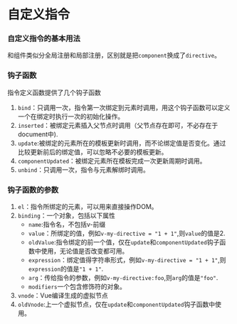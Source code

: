 # 自定义指令

### 自定义指令的基本用法

和组件类似分全局注册和局部注册，区别就是把`component`换成了`directive`。

### 钩子函数

指令定义函数提供了几个钩子函数
1. `bind`：只调用一次，指令第一次绑定到元素时调用，用这个钩子函数可以定义一个在绑定时执行一次的初始化操作。
2. `inserted`：被绑定元素插入父节点时调用（父节点存在即可，不必存在于document中).
3. `update`:被绑定的元素所在的模板更新时调用，而不论绑定值是否变化。通过比较更新前后的绑定值，可以忽略不必要的模板更新。
4. `componentUpdated`：被绑定元素所在模板完成一次更新周期时调用。
5. `unbind`：只调用一次，指令与元素解绑时调用。

### 钩子函数的参数

1. `el`：指令所绑定的元素，可以用来直接操作DOM。
2. `binding`：一个对象，包括以下属性
   - `name`:指令名，不包括v-前缀
   - `value`：所绑定的值，例如`v-my-directive = "1 + 1"`,则`value`的值是2.
   - `oldValue`:指令绑定的前一个值，仅在`update`和`componentUpdated`钩子函数中使用，无论值是否改变都可用。
   - `expression`：绑定值得字符串形式，例如`v-my-directive = "1 + 1"`,则`expression`的值是`"1 + 1"`.
   - `arg`：传给指令的参数，例如`v-my-directive:foo`,则`arg`的值是`"foo"`.
   - `modifiers`一个包含修饰符的对象。
3. `vnode`：Vue编译生成的虚拟节点
4. `oldVnode`:上一个虚拟节点，仅在`update`和`componentUpdated`钩子函数中使用。